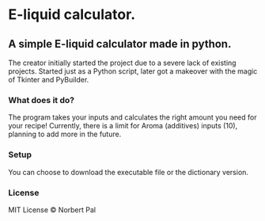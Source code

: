 # E-liquid calculator.
<h2>A simple E-liquid calculator made in python.</h1>


<p>The creator initially started the project due to a severe lack of existing projects.
Started just as a Python script, later got a makeover with the magic of Tkinter and PyBuilder.</p>
<h3>What does it do?</h3>
<p>The program takes your inputs and calculates the right amount you need for your recipe!
Currently, there is a limit for Aroma (additives) inputs (10), planning to add more in the future.
</p>
<h3>Setup</h3>
<p>You can choose to download the executable file or the dictionary version.</p>
<h3>License</h3>
<p>MIT License © Norbert Pal</p>
















